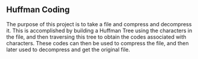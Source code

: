 Huffman Coding
------
The purpose of this project is to take a file and compress and decompress it. This is accomplished by building a Huffman Tree using the characters
in the file, and then traversing this tree to obtain the codes associated with characters. These codes can then be used to compress the file, and then 
later used to decompress and get the original file.
